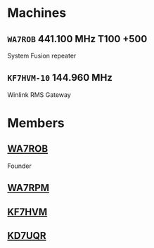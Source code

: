# Machines

## `WA7ROB` 441.100 MHz T100 +500

System Fusion repeater

## `KF7HVM-10` 144.960 MHz

Winlink RMS Gateway

# Members

## [WA7ROB](https://www.qrz.com/db/WA7ROB)

Founder

## [WA7RPM](https://www.qrz.com/db/WA7RPM)

## [KF7HVM](https://www.qrz.com/db/KF7HVM)

## [KD7UQR](https://www.qrz.com/db/KD7UQR)
